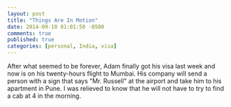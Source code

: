 ```yaml
---
layout: post
title: "Things Are In Motion"
date: 2014-09-10 01:01:50 -0500
comments: true
published: true 
categories: [personal, India, visa] 
---
```

After what seemed to be forever, Adam finally got his visa last week and now is on his twenty-hours flight to Mumbai.  His company will send a person with a sign that says "Mr. Russell" at the airport and take him to his apartment in Pune.  I was relieved to know that he will not have to try to find a cab at 4 in the morning. 

